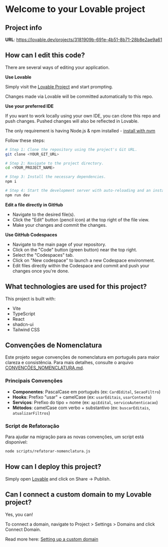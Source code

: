 # Welcome to your Lovable project

## Project info

**URL**: https://lovable.dev/projects/3181909b-691e-4b51-8b71-28b8e2ae9a61

## How can I edit this code?

There are several ways of editing your application.

**Use Lovable**

Simply visit the [Lovable Project](https://lovable.dev/projects/3181909b-691e-4b51-8b71-28b8e2ae9a61) and start prompting.

Changes made via Lovable will be committed automatically to this repo.

**Use your preferred IDE**

If you want to work locally using your own IDE, you can clone this repo and push changes. Pushed changes will also be reflected in Lovable.

The only requirement is having Node.js & npm installed - [install with nvm](https://github.com/nvm-sh/nvm#installing-and-updating)

Follow these steps:

```sh
# Step 1: Clone the repository using the project's Git URL.
git clone <YOUR_GIT_URL>

# Step 2: Navigate to the project directory.
cd <YOUR_PROJECT_NAME>

# Step 3: Install the necessary dependencies.
npm i

# Step 4: Start the development server with auto-reloading and an instant preview.
npm run dev
```

**Edit a file directly in GitHub**

- Navigate to the desired file(s).
- Click the "Edit" button (pencil icon) at the top right of the file view.
- Make your changes and commit the changes.

**Use GitHub Codespaces**

- Navigate to the main page of your repository.
- Click on the "Code" button (green button) near the top right.
- Select the "Codespaces" tab.
- Click on "New codespace" to launch a new Codespace environment.
- Edit files directly within the Codespace and commit and push your changes once you're done.

## What technologies are used for this project?

This project is built with:

- Vite
- TypeScript
- React
- shadcn-ui
- Tailwind CSS

## Convenções de Nomenclatura

Este projeto segue convenções de nomenclatura em português para maior clareza e consistência. Para mais detalhes, consulte o arquivo [CONVENÇÕES_NOMENCLATURA.md](./CONVENÇÕES_NOMENCLATURA.md).

### Principais Convenções

- **Componentes**: PascalCase em português (ex: `CardEdital`, `SecaoFiltro`)
- **Hooks**: Prefixo "usar" + camelCase (ex: `usarEditais`, `usarContexto`)
- **Serviços**: Prefixo do tipo + nome (ex: `apiEdital`, `servicoAutenticacao`)
- **Métodos**: camelCase com verbo + substantivo (ex: `buscarEditais`, `atualizarFiltros`)

### Script de Refatoração

Para ajudar na migração para as novas convenções, um script está disponível:

```sh
node scripts/refatorar-nomenclatura.js
```

## How can I deploy this project?

Simply open [Lovable](https://lovable.dev/projects/3181909b-691e-4b51-8b71-28b8e2ae9a61) and click on Share -> Publish.

## Can I connect a custom domain to my Lovable project?

Yes, you can!

To connect a domain, navigate to Project > Settings > Domains and click Connect Domain.

Read more here: [Setting up a custom domain](https://docs.lovable.dev/tips-tricks/custom-domain#step-by-step-guide)
